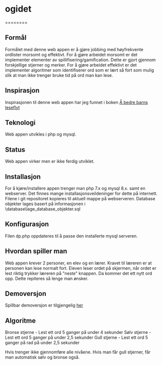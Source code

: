 # ogidet
========

Formål
------
Formålet med denne web appen er å gjøre jobbing med høyfrekvente ordlister morsomt og effektivt.
For å gjøre arbeidet morsomt er det implementer elementer av spillifisering/gamification. Dette er gjort gjennom forskjellige stjerner og merker.
For å gjøre arbeidet effektivt er det implementer algoritmer som identifiserer ord som er lært så fort som mulig slik at man ikke trenger bruke tid på ord man kan lese.

Inspirasjon
-----------
Inspirasjonen til denne web appen har jeg funnet i boken [Å bedre barns leseflyt](https://www.ark.no/boker/Jan-Erik-Klinkenberg-A-bedre-barns-leseflyt-9788203312168)



Teknologi
---------
Web appen utvikles i php og mysql.

Status
------
Web appen virker men er ikke ferdig utviklet. 


Installasjon
------------
For å kjøre/installere appen trenger man php 7.x og mysql 8.x. samt en webserver. Det finnes mange installasjonsveildeninger for dette på internett.
Filene i git repositoret kopieres til aktuell mappe på webserveren.
Database objekter lages basert på informasjonen i \database\lage_database_objekter.sql


Konfigurasjon 
-------------
Filen dp.php oppdateres til å passe den installerte mysql serveren.


Hvordan spiller man
-------------------
Web appen krever 2 personer, en elev og en lærer. Kravet til læreren er at personen kan lese normalt fort.
Eleven leser ordet på skjermen, når ordet er lest riktig trykker læreren på "neste" knappen. Da kommer det ett nytt ord opp. Dette repiteres så lenge man ønsker.


Demoversjon
-----------
Spillbar demoversjon er tilgjengelig [her](https://ogidet.no/index.php?pid=3654625476514)

Algoritme
---------
Bronse stjerne - Lest ett ord 5 ganger på under 4 sekunder
Sølv stjerne - Lest ett ord 5 ganger på under 2,5 sekunder
Gull stjerne - Lest ett ord 5 ganger på rad på under 2,5 sekunder

Hvis trenger ikke gjennomføre alle nivåene. Hvis man får gull stjerner, får man automatisk sølv og bronse også.
